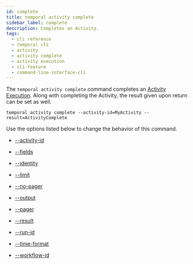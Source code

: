 ```yaml
---
id: complete
title: temporal activity complete
sidebar_label: complete
description: Completes an Activity.
tags:
  - cli reference
  - temporal cli
  - activity
  - activity complete
  - activity execution
  - cli-feature
  - command-line-interface-cli
---
```


The `temporal activity complete` command completes an [Activity Execution](/concepts/what-is-an-activity-execution).
Along with completing the Activity, the result given upon return can be set as well.

`temporal activity complete --activity-id=MyActivity --result=ActivityComplete`

Use the options listed below to change the behavior of this command.

- [--activity-id](/cli/cmd-options/activity-id)

- [--fields](/cli/cmd-options/fields)

- [--identity](/cli/cmd-options/identity)

- [--limit](/cli/cmd-options/limit)

- [--no-pager](/cli/cmd-options/no-pager)

- [--output](/cli/cmd-options/output)

- [--pager](/cli/cmd-options/pager)

- [--result](/cli/cmd-options/result)

- [--run-id](/cli/cmd-options/run-id)

- [--time-format](/cli/cmd-options/time-format)

- [--workflow-id](/cli/cmd-options/workflow-id)
